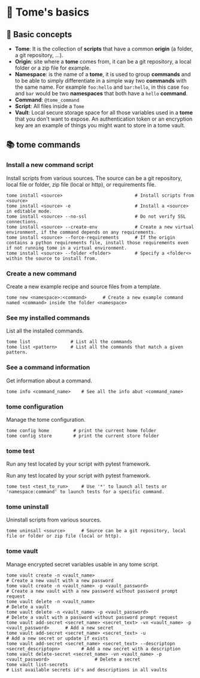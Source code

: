 # 📖 Tome's basics

## 📝 Basic concepts

- **Tome**: It is the collection of **scripts** that have a common **origin** (a folder, a git repository, ...).
- **Origin**: site where a **tome** comes from, it can be a git repository, a local folder or a zip file for example.
- **Namespace**: is the name of a **tome**, it is used to group **commands** and to be able to simply differentiate in a simple way two **commands** with the same name. For example `foo:hello` and `bar:hello`, in this case `foo` and `bar` would be two **namespaces** that both have a `hello` **command**.
- **Command**: `@tome_command`
- **Script**: All files inside a `Tome`
- **Vault**: Local secure storage space for all those variables used in a **tome** that you don't want to expose. An authentication token or an encryption key are an example of things you might want to store in a tome vault.

## 📚 tome commands

### Install a new command script

Install scripts from various sources. The source can be a git repository, local file or folder, zip file (local or http), or requirements file.

    tome install <source>                           # Install scripts from <source>
    tome install <source> -e                        # Install a <source> in editable mode.
    tome install <source> --no-ssl                  # Do not verify SSL connections.
    tome install <source> --create-env              # Create a new virtual environment, if the command depends on any requirements.
    tome install <source> --force-requirements      # If the origin contains a python requirements file, install those requirements even if not running tome in a virtual environment.
    tome install <source> --folder <folder>         # Specify a <folder<> within the source to install from.

### Create a new command

Create a new example recipe and source files from a template.

    tome new <namespace>:<command>      # Create a new example command named <command> inside the folder <namespace>

### See my installed commands

List all the installed commands.

    tome list               # List all the commands
    tome list <pattern>     # List all the commands that match a given pattern.

### See a command information

Get information about a command.

    tome info <command_name>    # See all the info abut <command_name>

### tome configuration

Manage the tome configuration.

    tome config home         # print the current home folder
    tome config store        # print the current store folder

### tome test          

Run any test located by your script with pytest framework.

Run any test located by your script with pytest framework.

    tome test <test_to_run>     # Use '*' to launch all tests or 'namespace:command' to launch tests for a specific command.

### tome uninstall

Uninstall scripts from various sources.

    tome uninsall <source>      # Source can be a git repository, local file or folder or zip file (local or http).

### tome vault      

Manage encrypted secret variables usable in any tome script.

    tome vault create -n <vault_name>                                                           # Create a new vault with a new password
    tome vault create -n <vault_name> -p <vault_password>                                       # Create a new vault with a new password without password prompt request
    tome vault delete -n <vault_name>                                                           # Delete a vault
    tome vault delete -n <vault_name> -p <vault_password>                                       # Delete a vault with a password without password prompt request
    tome vault add-secret <secret_name> <secret_text> -vn <vault_name> -p <vault_password>      # Add a new secret 
    tome vault add-secret <secret_name> <secret_text> -u                                        # Add a new secret or update if exists
    tome vault add-secret <secret_name> <secret_text> --descriptopn <secret_descriptopn>        # Add a new secret with a description
    tome vault delete-secret <secret_name> -vn <vault_name> -p <vault_password>                 # Delete a secret
    tome vault list-secrets                                                                     # List available secrets id's and descriptions in all vaults